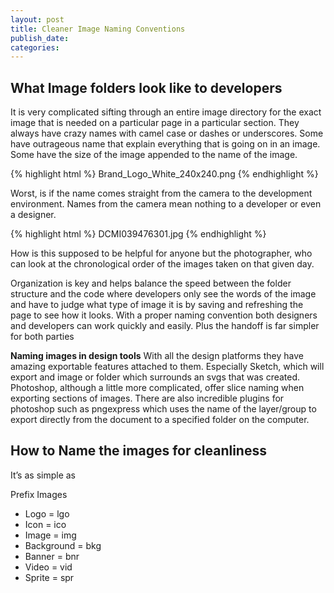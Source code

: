 ```yaml
---
layout: post
title: Cleaner Image Naming Conventions
publish_date:
categories:
---
```


## What Image folders look like to developers

It is very complicated sifting through an entire image directory for the exact image that is needed on a particular page in a particular section. They always have crazy names with camel case or dashes or underscores. Some have outrageous name that explain everything that is going on in an image. Some have the size of the image appended to the name of the image.

{% highlight html %}
Brand_Logo_White_240x240.png
{% endhighlight %}

Worst, is if the name comes straight from the camera to the development environment. Names from the camera mean nothing to a developer or even a designer.

{% highlight html %}
DCMI039476301.jpg
{% endhighlight %}

How is this supposed to be helpful for anyone but the photographer, who can look at the chronological order of the images taken on that given day.

Organization is key and helps balance the speed between the folder structure and the code where developers only see the words of the image and have to judge what type of image it is by saving and refreshing the page to see how it looks. With a proper naming convention both designers and developers can work quickly and easily. Plus the handoff is far simpler for both parties

**Naming images in design tools**
With all the design platforms they have amazing exportable features attached to them. Especially Sketch, which will export and image or folder which surrounds an svgs that was created. Photoshop, although a little more complicated, offer slice naming when exporting sections of images. There are also incredible plugins for photoshop such as pngexpress which uses the name of the layer/group to export directly from the document to a specified folder on the computer.

## How to Name the images for cleanliness

It’s as simple as

Prefix Images

- Logo = lgo
- Icon = ico
- Image = img
- Background = bkg
- Banner = bnr
- Video = vid
- Sprite = spr
